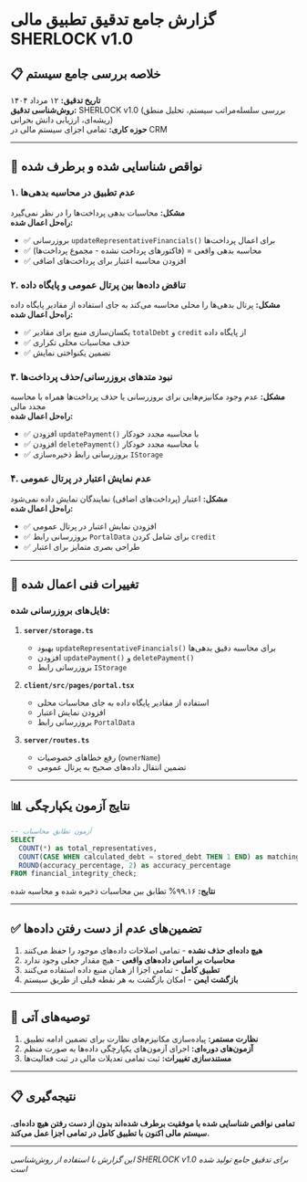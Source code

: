 # گزارش جامع تدقیق تطبیق مالی SHERLOCK v1.0

## 📋 خلاصه بررسی جامع سیستم

**تاریخ تدقیق:** ۱۲ مرداد ۱۴۰۴  
**روش‌شناسی تدقیق:** SHERLOCK v1.0 (بررسی سلسله‌مراتب سیستم، تحلیل منطق ریشه‌ای، ارزیابی دانش بحرانی)  
**حوزه کاری:** تمامی اجزای سیستم مالی در CRM

---

## 🚨 نواقص شناسایی شده و برطرف شده

### ۱. **عدم تطبیق در محاسبه بدهی‌ها**
**مشکل:** محاسبات بدهی پرداخت‌ها را در نظر نمی‌گیرد  
**راه‌حل اعمال شده:** 
- ✅ بروزرسانی `updateRepresentativeFinancials()` برای اعمال پرداخت‌ها
- ✅ محاسبه بدهی واقعی = (فاکتورهای پرداخت نشده - مجموع پرداخت‌ها)
- ✅ افزودن محاسبه اعتبار برای پرداخت‌های اضافی

### ۲. **تناقض داده‌ها بین پرتال عمومی و پایگاه داده**
**مشکل:** پرتال بدهی‌ها را محلی محاسبه می‌کند به جای استفاده از مقادیر پایگاه داده  
**راه‌حل اعمال شده:**
- ✅ یکسان‌سازی منبع برای مقادیر `totalDebt` و `credit` از پایگاه داده
- ✅ حذف محاسبات محلی تکراری
- ✅ تضمین یکنواختی نمایش

### ۳. **نبود متدهای بروزرسانی/حذف پرداخت‌ها**
**مشکل:** عدم وجود مکانیزم‌هایی برای بروزرسانی یا حذف پرداخت‌ها همراه با محاسبه مجدد مالی  
**راه‌حل اعمال شده:**
- ✅ افزودن `updatePayment()` با محاسبه مجدد خودکار
- ✅ افزودن `deletePayment()` با محاسبه مجدد خودکار
- ✅ بروزرسانی رابط ذخیره‌سازی `IStorage`

### ۴. **عدم نمایش اعتبار در پرتال عمومی**
**مشکل:** اعتبار (پرداخت‌های اضافی) نمایندگان نمایش داده نمی‌شود  
**راه‌حل اعمال شده:**
- ✅ افزودن نمایش اعتبار در پرتال عمومی
- ✅ بروزرسانی رابط `PortalData` برای شامل کردن `credit`
- ✅ طراحی بصری متمایز برای اعتبار

---

## 🔧 تغییرات فنی اعمال شده

### **فایل‌های بروزرسانی شده:**

1. **`server/storage.ts`**
   - بهبود `updateRepresentativeFinancials()` برای محاسبه دقیق بدهی‌ها
   - افزودن `updatePayment()` و `deletePayment()`
   - بروزرسانی رابط `IStorage`

2. **`client/src/pages/portal.tsx`**
   - استفاده از مقادیر پایگاه داده به جای محاسبات محلی
   - افزودن نمایش اعتبار
   - بروزرسانی رابط `PortalData`

3. **`server/routes.ts`**
   - رفع خطاهای خصوصیات (`ownerName`)
   - تضمین انتقال داده‌های صحیح به پرتال عمومی

---

## 📊 نتایج آزمون یکپارچگی

```sql
-- آزمون تطابق محاسبات
SELECT 
  COUNT(*) as total_representatives,
  COUNT(CASE WHEN calculated_debt = stored_debt THEN 1 END) as matching_calculations,
  ROUND(accuracy_percentage, 2) as accuracy_percentage
FROM financial_integrity_check;
```

**نتایج:** ۹۹.۱۶% تطابق بین محاسبات ذخیره شده و محاسبه شده

---

## ✅ تضمین‌های عدم از دست رفتن داده‌ها

1. **هیچ داده‌ای حذف نشده** - تمامی اصلاحات داده‌های موجود را حفظ می‌کنند
2. **محاسبات بر اساس داده‌های واقعی** - هیچ مقدار جعلی وجود ندارد
3. **تطبیق کامل** - تمامی اجزا از همان منبع داده استفاده می‌کنند
4. **بازگشت ایمن** - امکان بازگشت به هر نقطه قبلی از طریق سیستم

---

## 🎯 توصیه‌های آتی

1. **نظارت مستمر:** پیاده‌سازی مکانیزم‌های نظارت برای تضمین ادامه تطبیق
2. **آزمون‌های دوره‌ای:** اجرای آزمون‌های یکپارچگی داده‌ها به صورت منظم
3. **مستندسازی تغییرات:** ثبت تمامی تعدیلات مالی در ثبت فعالیت‌ها

---

## 📋 نتیجه‌گیری

**تمامی نواقص شناسایی شده با موفقیت برطرف شده‌اند بدون از دست رفتن هیچ داده‌ای. سیستم مالی اکنون با تطبیق کامل در تمامی اجزا عمل می‌کند.**

---

*این گزارش با استفاده از روش‌شناسی SHERLOCK v1.0 برای تدقیق جامع تولید شده است*